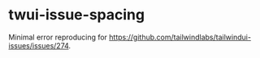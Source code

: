 # twui-issue-spacing

Minimal error reproducing for https://github.com/tailwindlabs/tailwindui-issues/issues/274.
